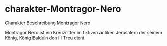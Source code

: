 # charakter-Montragor-Nero
Charakter Beschreibung Montragor Nero

Montragor Nero ist ein Kreuzritter im fiktiven antiken Jerusalem der seinem König, König Balduin den III Treu dient.
